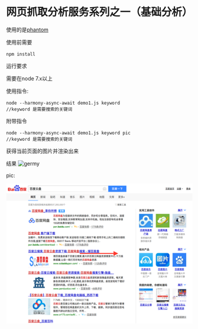 # 网页抓取分析服务系列之一（基础分析）
使用的是[phantom](https://github.com/amir20/phantomjs-node)

使用前需要

~~~
npm install
~~~

运行要求

需要在node 7.x以上

使用指令:

~~~
node --harmony-async-await demo1.js keyword
//keyword 是需要搜索的关键词
~~~

附带指令

~~~
node --harmony-async-await demo1.js keyword pic
//keyword 是需要搜索的关键词
~~~

获得当前页面的图片并渲染出来

结果
![germy](media/14880172723731/result.png)

pic:

![germy](media/14880172723731/germy.png)


